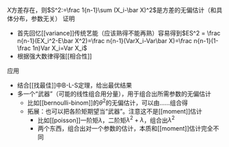 $X$方差存在，则$S^2:=\frac 1{n-1}\sum (X_i-\bar X)^2$是方差的无偏估计（和具体分布，参数无关）
证明
- 首先回忆[[variance]]传统艺能（应该熟得不能再熟）容易得到$ES^2 = \frac n{n-1}(EX_i^2-E\bar X^2)=\frac n{n-1}(VarX_i-Var\bar X)=\frac n{n-1}(1-\frac 1n)Var X_i=Var X_i$
- 根据强大数律得强[[相合性]]


应用
- 结合[[找最佳]]中B-L-S定理，给出最优结果
- 多一个“武器”（可能的线性组合用分量），用于组合出所需参数的无偏估计
  - 比如[[bernoulli-binom]]的$\theta^2$的无偏估计，可以由……组合得
  - 拓展：也可以把各阶矩期望当“武器”。注意这不是[[moment]]估计
    - 比如[[poisson]]一阶矩$\lambda$，二阶矩$\lambda^2+\lambda$，组合出$\lambda^2$
    - 两个东西，组合出对一个参数的估计，本质和[[moment]]估计完全不同